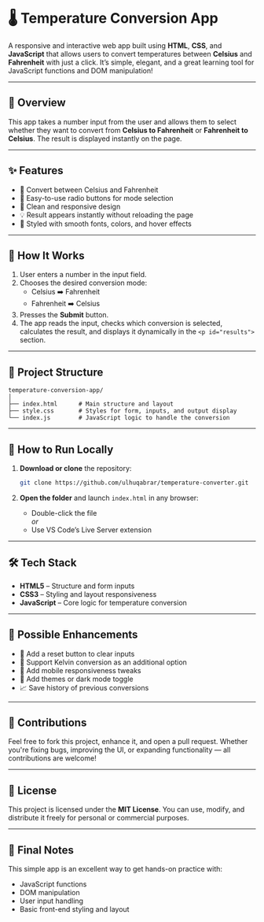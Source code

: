 # 🌡️ Temperature Conversion App

A responsive and interactive web app built using **HTML**, **CSS**, and **JavaScript** that allows users to convert temperatures between **Celsius** and **Fahrenheit** with just a click. It’s simple, elegant, and a great learning tool for JavaScript functions and DOM manipulation!

---

## 📌 Overview

This app takes a number input from the user and allows them to select whether they want to convert from **Celsius to Fahrenheit** or **Fahrenheit to Celsius**. The result is displayed instantly on the page.

---

## ✨ Features

- 🔢 Convert between Celsius and Fahrenheit
- 🔘 Easy-to-use radio buttons for mode selection
- 📱 Clean and responsive design
- 💡 Result appears instantly without reloading the page
- 💄 Styled with smooth fonts, colors, and hover effects

---

## 🧠 How It Works

1. User enters a number in the input field.
2. Chooses the desired conversion mode:
   - Celsius ➡️ Fahrenheit
   - Fahrenheit ➡️ Celsius
3. Presses the **Submit** button.
4. The app reads the input, checks which conversion is selected, calculates the result, and displays it dynamically in the `<p id="results">` section.

---

## 📁 Project Structure

```
temperature-conversion-app/
│
├── index.html      # Main structure and layout
├── style.css       # Styles for form, inputs, and output display
└── index.js        # JavaScript logic to handle the conversion
```

---

## 🔧 How to Run Locally

1. **Download or clone** the repository:
   ```bash
   git clone https://github.com/ulhuqabrar/temperature-converter.git
   ```

2. **Open the folder** and launch `index.html` in any browser:
   - Double-click the file  
   *or*
   - Use VS Code’s Live Server extension

---

## 🛠️ Tech Stack

- **HTML5** – Structure and form inputs
- **CSS3** – Styling and layout responsiveness
- **JavaScript** – Core logic for temperature conversion

---

## 🚀 Possible Enhancements

- 🔁 Add a reset button to clear inputs
- 🧪 Support Kelvin conversion as an additional option
- 📲 Add mobile responsiveness tweaks
- 🎨 Add themes or dark mode toggle
- 📈 Save history of previous conversions

---

## 🤝 Contributions

Feel free to fork this project, enhance it, and open a pull request. Whether you're fixing bugs, improving the UI, or expanding functionality — all contributions are welcome!

---

## 📄 License

This project is licensed under the **MIT License**. You can use, modify, and distribute it freely for personal or commercial purposes.

---

## 🙌 Final Notes

This simple app is an excellent way to get hands-on practice with:
- JavaScript functions
- DOM manipulation
- User input handling
- Basic front-end styling and layout
